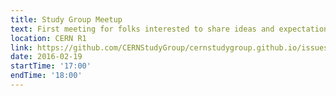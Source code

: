 ```yaml
---
title: Study Group Meetup
text: First meeting for folks interested to share ideas and expectations and most of all, have a good time!
location: CERN R1 
link: https://github.com/CERNStudyGroup/cernstudygroup.github.io/issues/1
date: 2016-02-19
startTime: '17:00'
endTime: '18:00'
---
```

